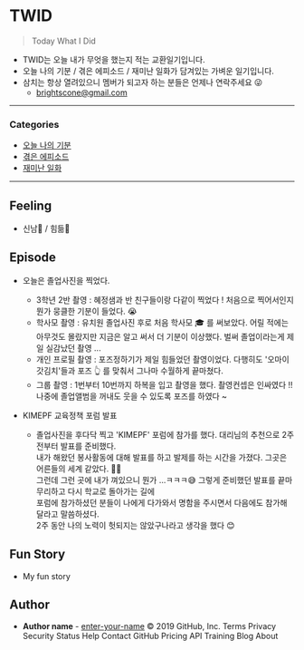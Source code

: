 # TWID

> Today What I Did
- TWID는 오늘 내가 무엇을 했는지 적는 교환일기입니다.
- 오늘 나의 기분 / 겪은 에피소드 / 재미난 일화가 담겨있는 가벼운 일기입니다.
- 삼치는 항상 열려있으니 멤버가 되고자 하는 분들은 언제나 연락주세요 😜
  - brightscone@gmail.com

---

### Categories

* [오늘 나의 기분](#feeling)
* [겪은 에피소드](#episode)
* [재미난 일화](#fun-story)

---

## Feeling

- 신남🤩 / 힘듦🤯

## Episode

- 오늘은 졸업사진을 찍었다. 
  - 3학년 2반 촬영 : 혜정샘과 반 친구들이랑 다같이 찍었다 ! 처음으로 찍어서인지 뭔가 뭉클한 기분이 들었다. 😭
  - 학사모 촬영 : 유치원 졸업사진 후로 처음 학사모 🎓 를 써보았다. 어릴 적에는 아무것도 몰랐지만 지금은 알고 써서 더 기분이 이상했다. 
  벌써 졸업이라는게 제일 실감났던 촬영 ...
  - 개인 프로필 촬영 : 포즈정하기가 제일 힘들었던 촬영이었다. 다행히도 '오마이갓김치'들과 포즈 👆 를 맞춰서 그나마 수월하게 끝마쳤다.
  - 그룹 촬영 : 1번부터 10번까지 하복을 입고 촬영을 했다. 촬영컨셉은 인싸였다 !! 나중에 졸업앨범을 꺼내도 웃을 수 있도록 포즈를 하였다 ~
  
- KIMEPF 교육정책 포럼 발표
  - 졸업사진을 후다닥 찍고 'KIMEPF' 포럼에 참가를 했다. 대리님의 추천으로 2주 전부터 발표를 준비했다. <br>
  내가 해왔던 봉사활동에 대해 발표를 하고 발제를 하는 시간을 가졌다. 그곳은 어른들의 세계 같았다. 🤷‍♀️<br>
  그런데 그런 곳에 내가 껴있으니 뭔가 ...ㅋㅋㅋ😅 그렇게 준비했던 발표를 끝마무리하고 다시 학교로 돌아가는 길에 <br>
  포럼에 참가하셨던 분들이 나에게 다가와서 명함을 주시면서 다음에도 참가해달라고 말씀하셨다. <br>
  2주 동안 나의 노력이 헛되지는 않았구나라고 생각을 했다 😊
  

## Fun Story

- My fun story

## Author

* **Author name** - [enter-your-name](https://github.com/enter-your-name)
© 2019 GitHub, Inc.
Terms
Privacy
Security
Status
Help
Contact GitHub
Pricing
API
Training
Blog
About
